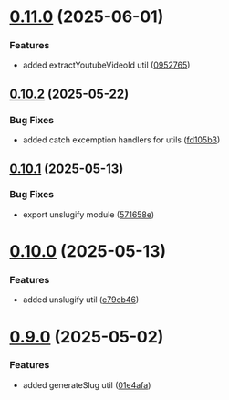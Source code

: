 # [0.11.0](https://github.com/devlargs/largs-utils/compare/v0.10.2...v0.11.0) (2025-06-01)


### Features

* added extractYoutubeVideoId util ([0952765](https://github.com/devlargs/largs-utils/commit/0952765824818970d6702313a8c30537c33016db))



## [0.10.2](https://github.com/devlargs/largs-utils/compare/v0.10.1...v0.10.2) (2025-05-22)


### Bug Fixes

* added catch excemption handlers for utils ([fd105b3](https://github.com/devlargs/largs-utils/commit/fd105b391d9d8595bb6ba72780da21b20b4df8a5))



## [0.10.1](https://github.com/devlargs/largs-utils/compare/v0.10.0...v0.10.1) (2025-05-13)


### Bug Fixes

* export unslugify module ([571658e](https://github.com/devlargs/largs-utils/commit/571658ee37048cbb918bf3f5a1d181f49957169a))



# [0.10.0](https://github.com/devlargs/largs-utils/compare/v0.9.0...v0.10.0) (2025-05-13)


### Features

* added unslugify util ([e79cb46](https://github.com/devlargs/largs-utils/commit/e79cb46d5ba53bd4f5a9f214078851bf1ad079e1))



# [0.9.0](https://github.com/devlargs/largs-utils/compare/v0.8.2...v0.9.0) (2025-05-02)


### Features

* added generateSlug util ([01e4afa](https://github.com/devlargs/largs-utils/commit/01e4afa9d65b23700d5939e5bc39b3b611c5a8ed))



